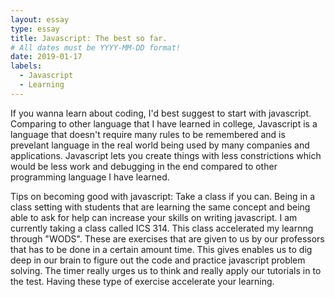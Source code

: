 ```yaml
---
layout: essay
type: essay
title: Javascript: The best so far.
# All dates must be YYYY-MM-DD format!
date: 2019-01-17
labels:
  - Javascript
  - Learning
---
```

  If you wanna learn about coding, I'd best suggest to start with javascript. Comparing to other language that I have learned in college, Javascript is a language that doesn't require many rules to be remembered and is prevelant language in the real world being used by many companies and applications.  Javascript lets you create things with less constrictions which would be less work and debugging in the end compared to other programming language I have learned.
  
  Tips on becoming good with javascript: Take a class if you can. Being in a class setting with students that are learning the same concept and being able to ask for help can increase your skills on writing javascript. I am currently taking a class called ICS 314. This class accelerated my learnng through "WODS". These are exercises that are given to us by our professors that has to be done in a certain amount time. This gives enables us to dig deep in our brain to figure out the code and practice javascript problem solving. The timer really urges us to think and really apply our tutorials in to the test. Having these type of exercise accelerate your learning.
